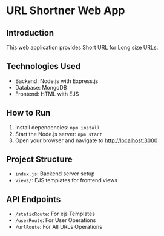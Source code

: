 # URL Shortner Web App

## Introduction

This web application provides Short URL for Long size URLs.

## Technologies Used

- Backend: Node.js with Express.js
- Database: MongoDB
- Frontend: HTML with EJS

## How to Run

1. Install dependencies: `npm install`
2. Start the Node.js server: `npm start`
3. Open your browser and navigate to [http://localhost:3000](http://localhost:3000)

## Project Structure

- `index.js`: Backend server setup
- `views/`: EJS templates for frontend views

## API Endpoints

- `/staticRoute`: For ejs Templates
- `/userRoute`: For User Operations
- `/urlRoute`: For All URLs Operations
